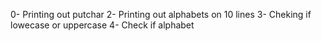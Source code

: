0- Printing out putchar
2- Printing out alphabets on 10 lines
3- Cheking if lowecase or uppercase
4- Check if alphabet
